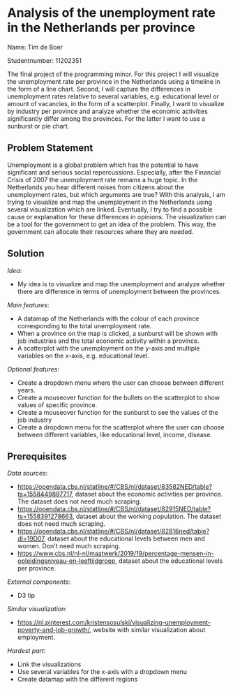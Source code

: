 # Analysis of the unemployment rate in the Netherlands per province

Name: Tim de Boer

Studentnumber: 11202351

The final project of the programming minor. For this project I will visualize the unemployment rate per province in the Netherlands using a timeline in the form of a line chart. Second, I will capture the differences in unemployment rates relative to several variables, e.g. educational level or amount of vacancies, in the form of a scatterplot. Finally, I want to visualize by industry per province and analyze whether the economic activities significantly differ among the provinces. For the latter I want to use a sunburst or pie chart.

__Problem Statement__
---
Unemployment is a global problem which has the potential to have significant and serious social repercussions. Especially, after the Financial Crisis of 2007 the unemployment rate remains a huge topic. In the Netherlands you hear different noises from citizens about the unemployment rates, but which arguments are true? With this analysis, I am trying to visualize and map the unemployment in the Netherlands using several visualization which are linked. Eventually, I try to find a possible cause or explanation for these differences in opinions. The visualization can be a tool for the government to get an idea of the problem. This way, the government can allocate their resources where they are needed.  

__Solution__
---
*Idea*:
- My idea is to visualize and map the unemployment and analyze whether there are difference in terms of unemployment between the provinces.

*Main features*:
- A datamap of the Netherlands with the colour of each province corresponding to the total unemployment rate.
- When a province on the map is clicked, a sunburst will be shown with job industries and the total economic activity within a province.
- A scatterplot with the unemployment on the y-axis and multiple variables on the x-axis, e.g. educational level.

*Optional features*:
- Create a dropdown menu where the user can choose between different years.
- Create a mouseover function for the bullets on the scatterplot to show values of specific province.
- Create a mouseover function for the sunburst to see the values of the job industry
- Create a dropdown menu for the scatterplot where the user can choose between different variables, like educational level, income, disease.

__Prerequisites__
---
*Data sources*:
- https://opendata.cbs.nl/statline/#/CBS/nl/dataset/83582NED/table?ts=1558449897717, dataset about the economic activities per province. The dataset does not need much scraping.
- https://opendata.cbs.nl/statline/#/CBS/nl/dataset/82915NED/table?ts=1558391278663, dataset about the working population. The dataset does not need much scraping.
- https://opendata.cbs.nl/statline/#/CBS/nl/dataset/82816ned/table?dl=19D07, dataset about the educational levels between men and women. Don't need much scraping.
- https://www.cbs.nl/nl-nl/maatwerk/2019/19/percentage-mensen-in-opleidingsniveau-en-leeftijdgroep, dataset about the educational levels per province.

*External components*:
 - D3 tip

 *Similar visualization*:
 - https://nl.pinterest.com/kristensosulski/visualizing-unemployment-poverty-and-job-growth/, website with similar visualization about employment.

 *Hardest part*:
 - Link the visualizations
 - Use several variables for the x-axis with a dropdown menu
 - Create datamap with the different regions


<!-- Arbeidsmarkt situatie jongeren tussen 15 en 27 jaar per gemeente in Nederland, met wel of geen uitkering - datamap
Verschillen tussen onderwijsniveau en werkloosheid onder jongeren - stacked barchart
Verloop van werkloosheid onder jongeren over de jaren vergelijking per leeftijdsgroep man en vrouw - linechart


Werkloosheid man en vrouw per leeftijdsgroep - linechart/barchart
Het opleidingsniveau per provincie in combinatie met werkloosheid per gemeente - scatterplot x: % opleidingsniveau y: werkloosheid


Jeugdwerkloosheid met linechart man en vrouw -->

<!-- datamap met kleuren Werkloosheid
scatterplot met y as werkloosheid, x as met verschillende variabelen
Sun burst met bedrijfstak per provincie als je klikt op datamap -->
